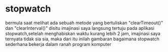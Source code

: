 # stopwatch
bermula saat melihat ada sebuah metode yang  bertuliskan "clearTimeout()" dan "clearInterval()" disitu imajinasi saya langsung tertuju pada aplikasi stopwatch,setelah menghabiskan waktu kurang lebih 2 jam, imajinasi saya ternyata tidak sia sia, maka dari itu inilah gambaran bagaimana stopwatch sederhana bekerja dalam ranah program komputer
